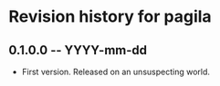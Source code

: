 # Revision history for pagila

## 0.1.0.0 -- YYYY-mm-dd

* First version. Released on an unsuspecting world.
